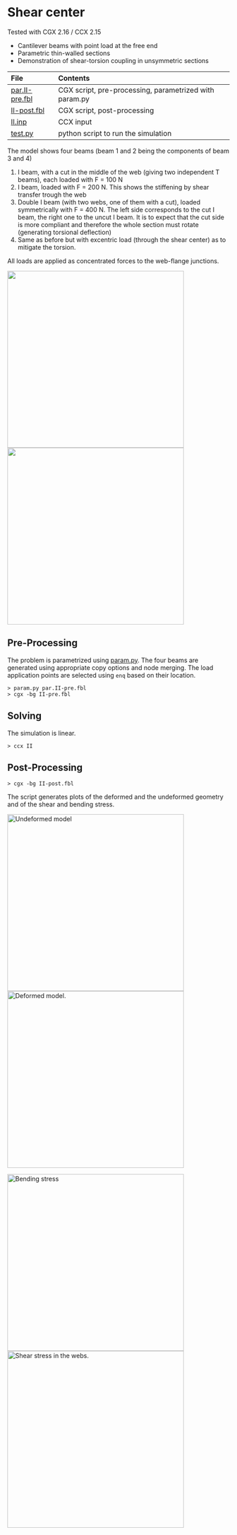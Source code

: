 # Shear center
Tested with CGX 2.16 / CCX 2.15

+ Cantilever beams with point load at the free end
+ Parametric thin-walled sections
+ Demonstration of shear-torsion coupling in unsymmetric sections

File                                | Contents    
:-------------                      | :-------------
[par.II-pre.fbl](par.II-pre.fbl)    | CGX script, pre-processing, parametrized with param.py
[II-post.fbl](II-post.fbl)          | CGX script, post-processing
[II.inp](II.inp)                    | CCX input
[test.py](test.py)                  | python script to run the simulation  

The model shows four beams (beam 1 and 2 being the components of beam 3 and 4)

1. I beam, with a cut in the middle of the web (giving two independent T beams), each loaded with F = 100 N
2. I beam, loaded with F = 200 N. This shows the stiffening by shear transfer trough the web
3. Double I beam (with two webs, one of them with a cut), loaded symmetrically with F = 400 N. The left side corresponds
   to the cut I beam, the right one to the uncut I beam. It is to expect that the cut side is more compliant and therefore
   the whole section must rotate (generating torsional deflection)
4. Same as before but with excentric load (through the shear center) as to mitigate the torsion.

All loads are applied as concentrated forces to the web-flange junctions.

<img src="Refs/undefx.png" width="400"><img src="Refs/mesh.png" width="400">

## Pre-Processing

The problem is parametrized using [param.py](../../Scripts/param.py).
The four beams are generated using appropriate copy options and node merging.
The load application points are selected using `enq` based on their location.
```
> param.py par.II-pre.fbl
> cgx -bg II-pre.fbl
```

## Solving
The simulation is linear.
```
> ccx II
```

## Post-Processing
```
> cgx -bg II-post.fbl
```
The script generates plots of the deformed and the undeformed geometry and of
the shear and bending stress.

<img src="Refs/undef.png" width="400" title="Undeformed model"><img src="Refs/def.png"  width="400" title="Deformed model.">

<img src="Refs/Sxx.png" width="400" title="Bending stress"><img src="Refs/Sxz.png"  width="400" title="Shear stress in the webs.">
